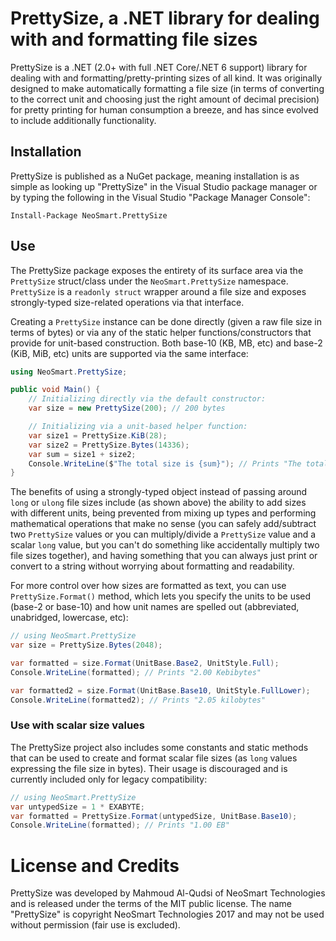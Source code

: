 # PrettySize, a .NET library for dealing with and formatting file sizes

PrettySize is a .NET (2.0+ with full .NET Core/.NET 6 support) library for dealing with and formatting/pretty-printing sizes of all kind. It was originally designed to make automatically formatting a file size (in terms of converting to the correct unit and choosing just the right amount of decimal precision) for pretty printing for human consumption a breeze, and has since evolved to include additionally functionality.

## Installation

PrettySize is published as a NuGet package, meaning installation is as simple as looking up "PrettySize" in the Visual Studio package manager or by typing the following in the Visual Studio "Package Manager Console":

```
Install-Package NeoSmart.PrettySize
```

## Use

The PrettySize package exposes the entirety of its surface area via the `PrettySize` struct/class under the `NeoSmart.PrettySize` namespace. `PrettySize` is a `readonly struct` wrapper around a file size and exposes strongly-typed size-related operations via that interface.

Creating a `PrettySize` instance can be done directly (given a raw file size in terms of bytes) or via any of the static helper functions/constructors that provide for unit-based construction. Both base-10 (KB, MB, etc) and base-2 (KiB, MiB, etc) units are supported via the same interface:

```csharp
using NeoSmart.PrettySize;

public void Main() {
    // Initializing directly via the default constructor:
    var size = new PrettySize(200); // 200 bytes

    // Initializing via a unit-based helper function:
    var size1 = PrettySize.KiB(28);
    var size2 = PrettySize.Bytes(14336);
    var sum = size1 + size2;
    Console.WriteLine($"The total size is {sum}"); // Prints "The total size is 42.00 KiB"
}
```

The benefits of using a strongly-typed object instead of passing around `long` or `ulong` file sizes include (as shown above) the ability to add sizes with different units, being prevented from mixing up types and performing mathematical operations that make no sense (you can safely add/subtract two `PrettySize` values or you can multiply/divide a `PrettySize` value and a scalar `long` value, but you can't do something like accidentally multiply two file sizes together), and having something that you can always just print or convert to a string without worrying about formatting and readability.

For more control over how sizes are formatted as text, you can use `PrettySize.Format()` method, which lets you specify the units to be used (base-2 or base-10) and how unit names are spelled out (abbreviated, unabridged, lowercase, etc):

```csharp
// using NeoSmart.PrettySize
var size = PrettySize.Bytes(2048);

var formatted = size.Format(UnitBase.Base2, UnitStyle.Full);
Console.WriteLine(formatted); // Prints "2.00 Kebibytes"

var formatted2 = size.Format(UnitBase.Base10, UnitStyle.FullLower);
Console.WriteLine(formatted2); // Prints "2.05 kilobytes"
```

### Use with scalar size values

The PrettySize project also includes some constants and static methods that can be used to create and format scalar file sizes (as `long` values expressing the file size in bytes). Their usage is discouraged and is currently included only for legacy compatibility:

```csharp
// using NeoSmart.PrettySize
var untypedSize = 1 * EXABYTE;
var formatted = PrettySize.Format(untypedSize, UnitBase.Base10);
Console.WriteLine(formatted); // Prints "1.00 EB"
```

# License and Credits

PrettySize was developed by Mahmoud Al-Qudsi of NeoSmart Technologies and is released under the terms of the MIT public license. The name "PrettySize" is copyright NeoSmart Technologies 2017 and may not be used without permission (fair use is excluded).
